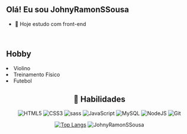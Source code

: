 ## Olá! Eu sou JohnyRamonSSousa

- 🔭 Hoje estudo com front-end




<div style="display: inline_block"><br>
 
  
   	
</div>
  
  <div align="left">
  <h2> Hobby</h2>
    <li>Violino</li>
    <li>Treinamento Físico</li>
    <li>Futebol</li>
</div>
  
  
  <div align="center">
    <h2>📑 Habilidades</h2>
    <p align="center">
      <img alt="HTML5" src="https://img.shields.io/badge/html5-%23E34F26.svg?style=for-the-badge&logo=html5&logoColor=white"/>
      <img alt="CSS3" src="https://img.shields.io/badge/css3-%231572B6.svg?style=for-the-badge&logo=css3&logoColor=white"/>
      <img alt="sass" src="https://img.shields.io/badge/Sass-CC6699?style=for-the-badge&logo=sass&logoColor=white"/>
      <img alt="JavaScript" src="https://img.shields.io/badge/javascript-%23323330.svg?style=for-the-badge&logo=javascript&logoColor=%23F7DF1E"/>
      <img alt="MySQL" src="https://img.shields.io/badge/mysql-%2300f.svg?style=for-the-badge&logo=mysql&logoColor=white"/>
      <img alt="NodeJS" src="https://img.shields.io/badge/node.js-%2343853D.svg?style=for-the-badge&logo=node-dot-js&logoColor=white"/>
      <img alt="Git" src="https://img.shields.io/badge/git-%23F05033.svg?style=for-the-badge&logo=git&logoColor=white"/> 
     </p>
 
 [![Top Langs](https://github-readme-stats.vercel.app/api/top-langs/?username=JohnyRamonSSousa)](https://github.com/JohnyRamonSSousa/github-readme-stats)
![JohnyRamonSSousa](https://github-readme-stats.vercel.app/api?username=JohnyRamonSSousa&show_icons=true&theme=default)
  
    
   
</div>
